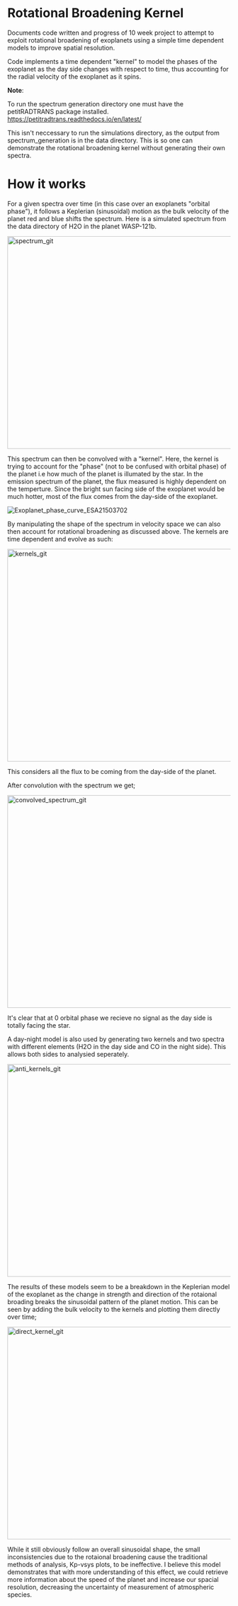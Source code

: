 # Rotational Broadening Kernel
Documents code written and progress of 10 week project to attempt to exploit rotational broadening of exoplanets using a simple time dependent models to improve spatial resolution.

Code implements a time dependent "kernel" to model the phases of the exoplanet as the day side changes with respect to time, thus accounting for the radial velocity of the exoplanet as it spins.

**Note**:

To run the spectrum generation directory one must have the petitRADTRANS package installed. https://petitradtrans.readthedocs.io/en/latest/

This isn't neccessary to run the simulations directory, as the output from spectrum_generation is in the data directory. This is so one can demonstrate the rotational broadening kernel without generating their own spectra.

# How it works
For a given spectra over time (in this case over an exoplanets "orbital phase"), it follows a Keplerian (sinusoidal) motion as the bulk velocity of the planet red and blue shifts the spectrum. Here is a simulated spectrum from the data directory of H2O in the planet WASP-121b.

<img width="640" height="480" alt="spectrum_git" src="https://github.com/user-attachments/assets/40867a9e-b8c1-4759-a403-58bc40c68540" />

This spectrum can then be convolved with a "kernel". Here, the kernel is trying to account for the "phase" (not to be confused with orbital phase) of the planet i.e how much of the planet is illumated by the star. In the emission spectrum of the planet, the flux measured is highly dependent on the temperture. Since the bright sun facing side of the exoplanet would be much hotter, most of the flux comes from the day-side of the exoplanet. 

 ![Exoplanet_phase_curve_ESA21503702](https://github.com/user-attachments/assets/e898da39-d904-4326-9ed2-7f622b08a7ac)

By manipulating the shape of the spectrum in velocity space we can also then account for rotational broadening as discussed above. The kernels are time dependent and evolve as such:

<img width="640" height="480" alt="kernels_git" src="https://github.com/user-attachments/assets/e029c2e9-72b5-42cf-8a06-4836725c6f0e" />

This considers all the flux to be coming from the day-side of the planet.

After convolution with the spectrum we get;

<img width="640" height="480" alt="convolved_spectrum_git" src="https://github.com/user-attachments/assets/13606320-c713-4a50-bc21-8a5d8bd6f34d" />

It's clear that at 0 orbital phase we recieve no signal as the day side is totally facing the star.

A day-night model is also used by generating two kernels and two spectra with different elements (H2O in the day side and CO in the night side).
This allows both sides to analysied seperately.

<img width="640" height="480" alt="anti_kernels_git" src="https://github.com/user-attachments/assets/f2fd0601-85ba-4cf6-bfa6-0b3d45de5d04" />

The results of these models seem to be a breakdown in the Keplerian model of the exoplanet as the change in strength and direction of the rotaional broading breaks the sinusoidal pattern of the planet motion. This can be seen by adding the bulk velocity to the kernels and plotting them directly over time;

<img width="640" height="480" alt="direct_kernel_git" src="https://github.com/user-attachments/assets/f46ea61f-be1f-4015-92dd-5203b68d7033" />

While it still obviously follow an overall sinusoidal shape, the small inconsistencies due to the rotaional broadening cause the traditional methods of analysis, Kp-vsys plots, to be ineffective. I believe this model demonstrates that with more understanding of this effect, we could retrieve more information about the speed of the planet and increase our spacial resolution, decreasing the uncertainty of measurement of atmospheric species.

